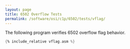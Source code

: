 ```yaml
---
layout: page
title: 6502 Overflow Tests
permalink: /software/osi/c1p/6502/tests/vflag/
---
```


The following program verifies 6502 overflow flag behavior.

```asm
{% include_relative vflag.asm %}
```
